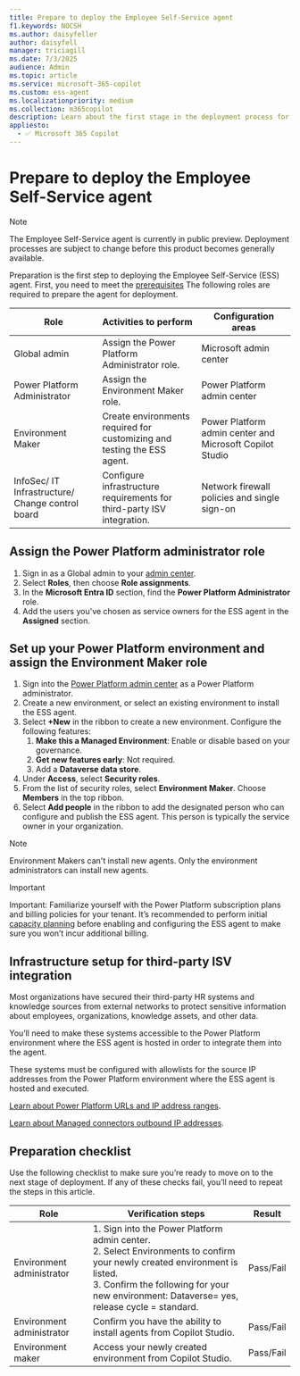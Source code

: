```yaml
---
title: Prepare to deploy the Employee Self-Service agent
f1.keywords: NOCSH
ms.author: daisyfeller
author: daisyfell
manager: triciagill
ms.date: 7/3/2025
audience: Admin
ms.topic: article
ms.service: microsoft-365-copilot
ms.custom: ess-agent
ms.localizationpriority: medium
ms.collection: m365copilot
description: Learn about the first stage in the deployment process for the Employee Self-Service agent.
appliesto:
  - ✅ Microsoft 365 Copilot
---
```


# Prepare to deploy the Employee Self-Service agent

>[!NOTE]
>The Employee Self-Service agent is currently in public preview. Deployment processes are subject to change before this product becomes generally available.

Preparation is the first step to deploying the Employee Self-Service (ESS) agent. First, you need to meet the [prerequisites](prerequisites.md) The following roles are required to prepare the agent for deployment.

|Role |Activities to perform |Configuration areas |
|-----|----------------------|--------------------|
|Global admin |Assign the Power Platform Administrator role. |Microsoft admin center |
|Power Platform Administrator |Assign the Environment Maker role. |Power Platform admin center |
|Environment Maker |Create environments required for customizing and testing the ESS agent. |Power Platform admin center and Microsoft Copilot Studio |
|InfoSec/ IT Infrastructure/ Change control board |Configure infrastructure requirements for third-party ISV integration. |Network firewall policies and single sign-on |

## Assign the Power Platform administrator role

1. Sign in as a Global admin to your [admin center](https://admin.microsoft.com).
1. Select **Roles**, then choose **Role assignments**.
1. In the **Microsoft Entra ID** section, find the **Power Platform Administrator** role.
1. Add the users you've chosen as service owners for the ESS agent in the **Assigned** section.

## Set up your Power Platform environment and assign the Environment Maker role

1. Sign into the [Power Platform admin center](https://admin.powerplatform.microsoft.com) as a Power Platform administrator.
1. Create a new environment, or select an existing environment to install the ESS agent.
1. Select **+New** in the ribbon to create a new environment. Configure the following features:
    1. **Make this a Managed Environment**: Enable or disable based on your governance.
    1. **Get new features early**: Not required.
    1. Add a **Dataverse data store**.
1. Under **Access**, select **Security roles**.
1. From the list of security roles, select **Environment Maker**. Choose **Members** in the top ribbon.
1. Select **Add people** in the ribbon to add the designated person who can configure and publish the ESS agent. This person is typically the service owner in your organization.

>[!NOTE]
>Environment Makers can't install new agents. Only the environment administrators can install new agents.

>[!IMPORTANT]
>Important: Familiarize yourself with the Power Platform subscription plans and billing policies for your tenant. It’s recommended to perform initial [capacity planning](prerequisites.md#capacity-planning) before enabling and configuring the ESS agent to make sure you won’t incur additional billing.

## Infrastructure setup for third-party ISV integration

Most organizations have secured their third-party HR systems and knowledge sources from external networks to protect sensitive information about employees, organizations, knowledge assets, and other data.

You’ll need to make these systems accessible to the Power Platform environment where the ESS agent is hosted in order to integrate them into the agent.

These systems must be configured with allowlists for the source IP addresses from the Power Platform environment where the ESS agent is hosted and executed.

[Learn about Power Platform URLs and IP address ranges](/power-platform/admin/online-requirements).

[Learn about Managed connectors outbound IP addresses](/connectors/common/outbound-ip-addresses#power-platform).

## Preparation checklist

Use the following checklist to make sure you’re ready to move on to the next stage of deployment. If any of these checks fail, you’ll need to repeat the steps in this article.

|Role |Verification steps |Result |
|-----|-------------------|-------|
|Environment administrator |1. Sign into the Power Platform admin center. </br>2. Select Environments to confirm your newly created environment is listed. </br>3. Confirm the following for your new environment: Dataverse= yes, release cycle = standard. |Pass/Fail |
|Environment administrator |Confirm you have the ability to install agents from Copilot Studio. |Pass/Fail |
|Environment maker |Access your newly created environment from Copilot Studio. |Pass/Fail |
